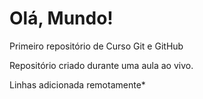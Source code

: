 # Olá, Mundo!
 Primeiro repositório de Curso Git e GitHub

 Repositório criado durante uma aula ao vivo.

Linhas adicionada remotamente*
